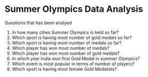 # Summer Olympics Data Analysis

Questions that has been analyed
1. In how many cities Summer Olympics is held so far?
2. Which sport is having most number of gold medals so far?
3. Which sport is having most number of medals so far?
4. Which player has won most number of medals?
5. Which player has won most number of gold medals?
6. In which year India won first Gold Medal in summer Olympics?
7. Which event is most popular in terms of number of players?
8. Which sport is having most female Gold Medalists?
